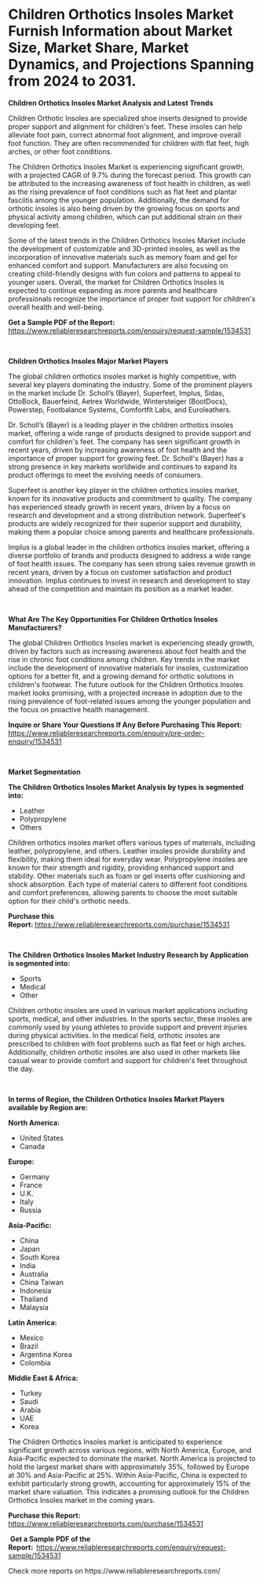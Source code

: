 <p><h1>Children Orthotics Insoles Market Furnish Information about Market Size, Market Share, Market Dynamics, and Projections Spanning from 2024 to 2031.</h1></p><p><strong>Children Orthotics Insoles Market Analysis and Latest Trends</strong></p>
<p><p>Children Orthotic Insoles are specialized shoe inserts designed to provide proper support and alignment for children's feet. These insoles can help alleviate foot pain, correct abnormal foot alignment, and improve overall foot function. They are often recommended for children with flat feet, high arches, or other foot conditions.</p><p>The Children Orthotics Insoles Market is experiencing significant growth, with a projected CAGR of 9.7% during the forecast period. This growth can be attributed to the increasing awareness of foot health in children, as well as the rising prevalence of foot conditions such as flat feet and plantar fasciitis among the younger population. Additionally, the demand for orthotic insoles is also being driven by the growing focus on sports and physical activity among children, which can put additional strain on their developing feet.</p><p>Some of the latest trends in the Children Orthotics Insoles Market include the development of customizable and 3D-printed insoles, as well as the incorporation of innovative materials such as memory foam and gel for enhanced comfort and support. Manufacturers are also focusing on creating child-friendly designs with fun colors and patterns to appeal to younger users. Overall, the market for Children Orthotics Insoles is expected to continue expanding as more parents and healthcare professionals recognize the importance of proper foot support for children's overall health and well-being.</p></p>
<p><strong>Get a Sample PDF of the Report:&nbsp;</strong> <a href="https://www.reliableresearchreports.com/enquiry/request-sample/1534531">https://www.reliableresearchreports.com/enquiry/request-sample/1534531</a></p>
<p>&nbsp;</p>
<p><strong>Children Orthotics Insoles Major Market Players</strong></p>
<p><p>The global children orthotics insoles market is highly competitive, with several key players dominating the industry. Some of the prominent players in the market include Dr. Scholl’s (Bayer), Superfeet, Implus, Sidas, OttoBock, Bauerfeind, Aetrex Worldwide, Wintersteiger (BootDocs), Powerstep, Footbalance Systems, Comfortfit Labs, and Euroleathers.</p><p>Dr. Scholl’s (Bayer) is a leading player in the children orthotics insoles market, offering a wide range of products designed to provide support and comfort for children's feet. The company has seen significant growth in recent years, driven by increasing awareness of foot health and the importance of proper support for growing feet. Dr. Scholl's (Bayer) has a strong presence in key markets worldwide and continues to expand its product offerings to meet the evolving needs of consumers.</p><p>Superfeet is another key player in the children orthotics insoles market, known for its innovative products and commitment to quality. The company has experienced steady growth in recent years, driven by a focus on research and development and a strong distribution network. Superfeet's products are widely recognized for their superior support and durability, making them a popular choice among parents and healthcare professionals.</p><p>Implus is a global leader in the children orthotics insoles market, offering a diverse portfolio of brands and products designed to address a wide range of foot health issues. The company has seen strong sales revenue growth in recent years, driven by a focus on customer satisfaction and product innovation. Implus continues to invest in research and development to stay ahead of the competition and maintain its position as a market leader.</p></p>
<p>&nbsp;</p>
<p><strong>What Are The Key Opportunities For Children Orthotics Insoles Manufacturers?</strong></p>
<p><p>The global Children Orthotics Insoles market is experiencing steady growth, driven by factors such as increasing awareness about foot health and the rise in chronic foot conditions among children. Key trends in the market include the development of innovative materials for insoles, customization options for a better fit, and a growing demand for orthotic solutions in children's footwear. The future outlook for the Children Orthotics Insoles market looks promising, with a projected increase in adoption due to the rising prevalence of foot-related issues among the younger population and the focus on proactive health management.</p></p>
<p><strong>Inquire or Share Your Questions If Any Before Purchasing This Report:</strong> <a href="https://www.reliableresearchreports.com/enquiry/pre-order-enquiry/1534531">https://www.reliableresearchreports.com/enquiry/pre-order-enquiry/1534531</a></p>
<p>&nbsp;</p>
<p><strong>Market Segmentation</strong></p>
<p><strong>The Children Orthotics Insoles Market Analysis by types is segmented into:</strong></p>
<p><ul><li>Leather</li><li>Polypropylene</li><li>Others</li></ul></p>
<p><p>Children orthotics insoles market offers various types of materials, including leather, polypropylene, and others. Leather insoles provide durability and flexibility, making them ideal for everyday wear. Polypropylene insoles are known for their strength and rigidity, providing enhanced support and stability. Other materials such as foam or gel inserts offer cushioning and shock absorption. Each type of material caters to different foot conditions and comfort preferences, allowing parents to choose the most suitable option for their child's orthotic needs.</p></p>
<p><strong>Purchase this Report:&nbsp;</strong><a href="https://www.reliableresearchreports.com/purchase/1534531">https://www.reliableresearchreports.com/purchase/1534531</a></p>
<p>&nbsp;</p>
<p><strong>The Children Orthotics Insoles Market Industry Research by Application is segmented into:</strong></p>
<p><ul><li>Sports</li><li>Medical</li><li>Other</li></ul></p>
<p><p>Children orthotic insoles are used in various market applications including sports, medical, and other industries. In the sports sector, these insoles are commonly used by young athletes to provide support and prevent injuries during physical activities. In the medical field, orthotic insoles are prescribed to children with foot problems such as flat feet or high arches. Additionally, children orthotic insoles are also used in other markets like casual wear to provide comfort and support for children's feet throughout the day.</p></p>
<p>&nbsp;</p>
<p><strong>In terms of Region, the Children Orthotics Insoles Market Players available by Region are:</strong></p>
<p>
    <p> <strong> North America: </strong>
        <ul>
            <li>United States</li>
            <li>Canada</li>
        </ul>
        </p> 
    <p> <strong> Europe: </strong>
        <ul>
            <li>Germany</li>
            <li>France</li>
            <li>U.K.</li>
            <li>Italy</li>
            <li>Russia</li>
        </ul>
        </p> 
    <p> <strong> Asia-Pacific: </strong>
        <ul>
            <li>China</li>
            <li>Japan</li>
            <li>South Korea</li>
            <li>India</li>
            <li>Australia</li>
            <li>China Taiwan</li>
            <li>Indonesia</li>
            <li>Thailand</li>
            <li>Malaysia</li>
        </ul>
        </p> 
    <p> <strong> Latin America: </strong>
        <ul>
            <li>Mexico</li>
            <li>Brazil</li>
            <li>Argentina Korea</li>
            <li>Colombia</li>
        </ul>
        </p> 
    <p> <strong> Middle East & Africa: </strong>
        <ul>
            <li>Turkey</li>
            <li>Saudi</li>
            <li>Arabia</li>
            <li>UAE</li>
            <li>Korea</li>
        </ul>
    </p>
    </p>
<p><p>The Children Orthotics Insoles market is anticipated to experience significant growth across various regions, with North America, Europe, and Asia-Pacific expected to dominate the market. North America is projected to hold the largest market share with approximately 35%, followed by Europe at 30% and Asia-Pacific at 25%. Within Asia-Pacific, China is expected to exhibit particularly strong growth, accounting for approximately 15% of the market share valuation. This indicates a promising outlook for the Children Orthotics Insoles market in the coming years.</p></p>
<p><strong>Purchase this Report: </strong><a href="https://www.reliableresearchreports.com/purchase/1534531">https://www.reliableresearchreports.com/purchase/1534531</a></p>
<p>&nbsp;<strong>Get a Sample PDF of the Report:&nbsp;&nbsp;</strong><a href="https://www.reliableresearchreports.com/enquiry/request-sample/1534531">https://www.reliableresearchreports.com/enquiry/request-sample/1534531</a></p>
<p><strong></strong></p>
<p>Check more reports on https://www.reliableresearchreports.com/</p>